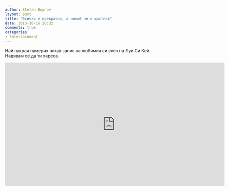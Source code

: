 ```yaml
---
author: Stefan Buynov
layout: post
title: "Всичко е прекрасно, а никой не е щастлив"
date: 2013-10-16 20:32
comments: true
categories: 
- Entertainment
---
```


Най накрая намерих читав запис на любимия си скеч на Луи Си Кей. Надявам се да ти хареса.

<iframe frameborder="0" width="720" height="405" src="http://www.dailymotion.com/embed/video/x8m5d0"></iframe><br/>